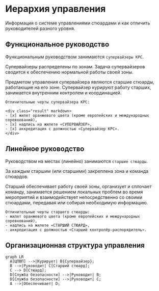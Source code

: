 # Иерархия управления

Информация о системе управлениями стюардами и как отличить руководителей разного уровня.

## Функциональное руководство

Функциональным руководством занимаются `супервайзеры КРС`. 

Супервайзеры распределены по зонам. Задача супервайзеров сводится к обеспечению нормальной работы своей зоны. 

Предметом управления супервайзера являются старшие стюарды, работающие на его зоне. Супервайзер курируют работу старших, занимается внутренним контролем и координацией.

```
Отличительные черты супервайзера КРС: 

<div class="result" markdown>
- [x] жилет оранжевого цвета (кроме европейских и международных соревнований),
- [x] надпись на жилете «СУПЕРВАЙЗЕР», 
- [x] аккредитация с должностью «Супервайзер КРС».
</div>
```

## Линейное руководство

Руководством на местах (линейно) занимаются `старшие стюарды`. 

За каждым старшим (или старшими) закреплена зона и команда стюардов. 

Старший обеспечивает работу своей зоны, организует и сплочает команду, занимается решением локальных проблем во время мероприятий и взаимодействует непосредственно со своими стюардами, передавая или собирая необходимую информацию.

```
Отличительные черты старшего стюарды: 
- жилет оранжевого цвета (кроме европейских и международных соревнований), 
- надпись на жилете «СТАРШИЙ СТЮАРД»,
- аккредитация с должностью «Старший контролёр-распорядитель».
```

## Организационная структура управления

``` mermaid
graph LR
  A[ЦПВП] -->|Курирует| B{Супервайзер};
  B -->|Руководит| C[Старший стюард];
  C --> D[Стюард];
  D[Служба безопасности] -->|Руководит| B;
  D[Служба безопасности] -->|Руководит| C;
  A -->|Обеспечивает| D;
```

